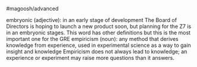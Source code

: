 #magoosh/advanced

embryonic (adjective): in an early stage of development 
The Board of Directors is hoping to launch a new product soon, but planning for the Z7 is in an embryonic 
stages. 
This word has other definitions but this is the most important one for the GRE 
empiricism (noun): any method that derives knowledge from experience, used in experimental science 
as a way to gain insight and knowledge 
Empiricism does not always lead to knowledge; an experience or experiment may raise more questions 
than it answers. 
